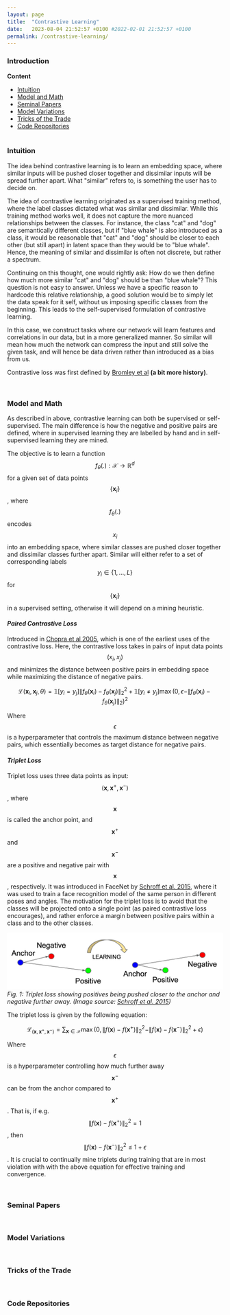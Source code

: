 ```yaml
---
layout: page
title:  "Contrastive Learning"
date:   2023-08-04 21:52:57 +0100 #2022-02-01 21:52:57 +0100
permalink: /contrastive-learning/
---
```


### **Introduction**

**Content**
* [Intuition](#intuition)  
* [Model and Math](#model-and-math)  
* [Seminal Papers](#seminal-papers)  
* [Model Variations](#variations)  
* [Tricks of the Trade](#tricks-of-the-trade)  
* [Code Repositories](#code-repositories)  
&nbsp;

### **Intuition**<a name="#intuition"></a>
The idea behind contrastive learning is to learn an embedding space, where similar inputs will be pushed closer together and dissimilar inputs will be spread further apart. What "similar" refers to, is something the user has to decide on.

The idea of contrastive learning originated as a supervised training method, where the label classes dictated what was similar and dissimilar. While this training method works well, it does not capture the more nuanced relationships between the classes. For instance, the class "cat" and "dog" are semantically different classes, but if "blue whale" is also introduced as a class, it would be reasonable that "cat" and "dog" should be closer to each other (but still apart) in latent space than they would be to "blue whale". Hence, the meaning of similar and dissimilar is often not discrete, but rather a spectrum.

Continuing on this thought, one would rightly ask: How do we then define how much more similar "cat" and "dog" should be than "blue whale"? This question is not easy to answer. Unless we have a specific reason to hardcode this relative relationship, a good solution would be to simply let the data speak for it self, without us imposing specific classes from the beginning. This leads to the self-supervised formulation of contrastive learning.

In this case, we construct tasks where our network will learn features and correlations in our data, but in a more generalized manner. So similar will mean how much the network can compress the input and still solve the given task, and will hence be data driven rather than introduced as a bias from us.

Contrastive loss was first defined by [Bromley et al](https://proceedings.neurips.cc/paper/1993/file/288cc0ff022877bd3df94bc9360b9c5d-Paper.pdf) **(a bit more history)**.

&nbsp; 

### **Model and Math**<a name="#model-and-math"></a>
As described in above, contrastive learning can both be supervised or self-supervised. The main difference is how the negative and positive pairs are defined, where in supervised learning they are labelled by hand and in self-supervised learning they are mined.

The objective is to learn a function $$ f_\theta(.): \mathcal{X}\to\mathbb{R}^d $$ for a given set of data points $$ \{ \mathbf{x}_i \} $$, where $$ f_\theta(.) $$ encodes $$x_i$$ into an embedding space, where similar classes are pushed closer together and dissimilar classes further apart. Similar will either refer to a set of corresponding labels $$y_i \in \{1, \dots, L\}$$ for $$ \{ \mathbf{x}_i \} $$ in a supervised setting, otherwise it will depend on a mining heuristic.


#### **_Paired Contrastive Loss_** 
Introduced in [Chopra et al 2005](http://yann.lecun.com/exdb/publis/pdf/chopra-05.pdf), which is one of the earliest uses of the contrastive loss. Here, the contrastive loss takes in pairs of input data points $$ (x_i, x_j) $$ and minimizes the distance between positive pairs in embedding space while maximizing the distance of negative pairs.

$$ \begin{equation} \mathcal{L}(\mathbf{x}_i, \mathbf{x}_j, \theta) = \mathbb{1}[y_i=y_j] \| f_\theta(\mathbf{x}_i) - f_\theta(\mathbf{x}_j) \|^2_2 + \mathbb{1}[y_i\neq y_j]\max(0, \epsilon - \|f_\theta(\mathbf{x}_i) - f_\theta(\mathbf{x}_j)\|_2)^2 \end{equation} $$

Where $$ \epsilon $$ is a hyperparameter that controls the maximum distance between negative pairs, which essentially becomes as target distance for negative pairs.

#### **_Triplet Loss_** 
Triplet loss uses three data points as input: $$ (\mathbf{x}, \mathbf{x}^+, \mathbf{x}^-) $$, where $$ \mathbf{x} $$ is called the anchor point, and $$ \mathbf{x}^+ $$ and $$ \mathbf{x}^- $$ are a positive and negative pair with $$ \mathbf{x} $$, respectively. It was introduced in FaceNet by [Schroff et al. 2015](https://arxiv.org/abs/1503.03832), where it was used to train a face recognition model of the same person in different poses and angles. The motivation for the triplet loss is to avoid that the classes will be projected onto a single point (as paired contrastive loss encourages), and rather enforce a margin between positive pairs within a class and to the other classes.

![](../images/contrastive_learning/triplet-loss.png)
*Fig. 1: Triplet loss showing positives being pushed closer to the anchor and negative further away. (Image source: [Schroff et al. 2015](https://arxiv.org/abs/1503.03832))*


The triplet loss is given by the following equation:

$$ \begin{equation}
\mathcal{L}_(\mathbf{x}, \mathbf{x}^+, \mathbf{x}^-) = \sum_{\mathbf{x} \in \mathcal{X}} \max\big( 0, \|f(\mathbf{x}) - f(\mathbf{x}^+)\|^2_2 - \|f(\mathbf{x}) - f(\mathbf{x}^-)\|^2_2 + \epsilon \big)
\end{equation} $$ 

Where $$ \epsilon $$ is a hyperparameter controlling how much further away $$ \mathbf{x}^- $$ can be from the anchor compared to $$ \mathbf{x}^+ $$. That is, if e.g. $$ \|f(\mathbf{x}) - f(\mathbf{x}^+)\|^2_2 = 1 $$, then $$ \|f(\mathbf{x}) - f(\mathbf{x}^-)\|^2_2 \leq 1 + \epsilon $$. It is crucial to continually mine triplets during training that are in most violation with with the above equation for effective training and convergence.  

<!-- 
The motivation is that the loss
from [14] encourages all faces of one identity to be pro-
jected onto a single point in the embedding space. The
triplet loss, however, tries to enforce a margin between each
pair of faces from one person to all other faces. This al-
lows the faces for one identity to live on a manifold, while
still enforcing the distance and thus discriminability to other
identities. -->





&nbsp;

### **Seminal Papers**<a name="#seminal-papers"></a>
&nbsp;

### **Model Variations**<a name="#variations"></a>
&nbsp;

### **Tricks of the Trade**<a name="#tricks-of-the-trade"></a>
&nbsp;


### **Code Repositories**<a name="#code-repositories"></a>



